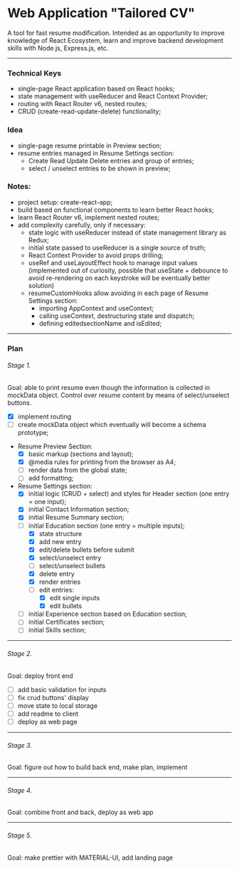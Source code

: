 # Web Application "Tailored CV" 

A tool for fast resume modification. Intended as an opportunity to improve knowledge of React Ecosystem, learn and improve backend development skills with Node.js, Express.js, etc. 

---
### Technical Keys

* single-page React application based on React hooks;
* state management with useReducer and React Context Provider;
* routing with React Router v6, nested routes;
* CRUD (create-read-update-delete) functionality;

### Idea

  * single-page resume printable in Preview section;
  * resume entries managed in Resume Settings section:
    * Create Read Update Delete entries and group of entries;
    * select / unselect entries to be shown in preview;
    
### Notes:

  * project setup: create-react-app;
  * build based on functional components to learn better React hooks;
  * learn React Router v6, implement nested routes;
  * add complexity carefully, only if necessary:
    * state logic with useReducer instead of state management library as Redux;
    * initial state passed to useReducer is a single source of truth;
    * React Context Provider to avoid props drilling;
    * useRef and useLayoutEffect hook to manage input values (implemented out of curiosity, possible that useState + debounce to avoid re-rendering on each keystroke will be eventually better solution)
    * resumeCustomHooks allow avoiding in each page of Resume Settings section:
      * importing AppContext and useContext;
      * calling useContext, destructuring state and dispatch;
      * defining editedsectionName and isEdited;
      
--- 

### Plan

###### Stage 1.

Goal: able to print resume even though the information is collected in mockData object. Control over resume content by means of select/unselect buttons.

  * [x] implement routing
  * [ ] create mockData object which eventually will become a schema prototype;
  * Resume Preview Section:
    * [x] basic markup (sections and layout);
    * [x] @media rules for printing from the browser as A4;
    * [ ] render data from the global state;
    * [ ] add formatting;
  * Resume Settings section:
    * [X] initial logic (CRUD + select) and styles for Header section (one entry = one input);
    * [X] initial Contact Information section;
    * [X] initial Resume Summary section;
    * [ ] initial Education section (one entry = multiple inputs);
      * [X] state structure 
      * [X] add new entry
      * [X] edit/delete bullets before submit
      * [x] select/unselect entry
      * [ ] select/unselect bullets
      * [x] delete entry
      * [x] render entries
      * [ ] edit entries:
        * [x] edit single inputs
        * [X] edit bullets
    * [ ] initial Experience section based on Education section;
    * [ ] initial Certificates section;
    * [ ] initial Skills section;
  
---
###### Stage 2.

Goal: deploy front end
* [ ] add basic validation for inputs
* [ ] fix crud buttons' display
* [ ] move state to local storage
* [ ] add readme to client
* [ ] deploy as web page

---
###### Stage 3.
Goal: figure out how to build back end, make plan, implement

---
###### Stage 4.
Goal: combine front and back, deploy as web app

---
###### Stage 5.
Goal: make prettier with MATERIAL-UI, add landing page 
